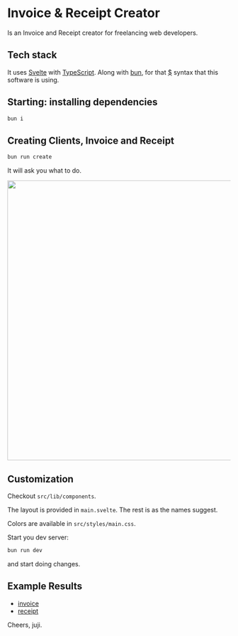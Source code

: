 # Invoice & Receipt Creator

Is an Invoice and Receipt creator for freelancing web developers.


## Tech stack

It uses [Svelte](https://svelte.dev/) with [TypeScript](https://www.typescriptlang.org/).
Along with [bun](https://bun.sh/), for that [$](https://bun.sh/guides/runtime/shell) syntax that this software is using.

## Starting: installing dependencies

```zsh
bun i
```

## Creating Clients, Invoice and Receipt

```zsh
bun run create
```

It will ask you what to do.

<p align="center">
  <img width="842" height="630" src="https://picsum.photos/460/300">
</p>

## Customization

Checkout `src/lib/components`.

The layout is provided in `main.svelte`. The rest is as the names suggest.

Colors are available in `src/styles/main.css`.

Start you dev server:

```zsh
bun run dev
```
and start doing changes.

## Example Results

- [invoice](https://asdf.com)
- [receipt](https://asdf.com)

Cheers, juji.
